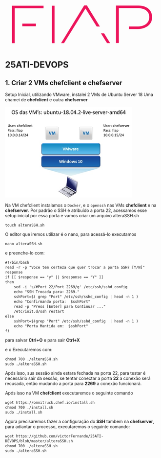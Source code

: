 ![fiap logo](/img/fiap_logo.jpg)

# 25ATI-DEVOPS

## 1. Criar 2 VMs chefclient e chefserver
Setup Inicial, utilizando VMware, instalei 2 VMs de Ubuntu Server 18
Uma chamei de **chefclient** e outra **chefserver**

![SetupVM](/img/setupVM.jpg)


Na VM chefclient instalamos o `Docker`, e o `openssh` nas VMs **chefclient** e na **chefserver**.
Por padrão o SSH é atribuído a porta 22, acessamos esse setup inicial por essa porta e vamos criar um arquivo alteraSSH.sh

    touch alteraSSH.sh
    
O editor que iremos utilizar é o nano, para acessá-lo executamos 

    nano alteraSSH.sh

e preenche-lo com:

    #!/bin/bash
    read -r -p "Voce tem certeza que quer trocar a porta SSH? [Y/N]" response
    if [[ $response == "y" || $response == "Y" ]]
    then
        sed -i 's/#Port 22/Port 2269/g' /etc/ssh/sshd_config
        echo "SSH Trocada para: 2269."
        sshPort=$( grep "Port" /etc/ssh/sshd_config | head -n 1 )
        echo "Confirmando porta:  $sshPort"
        read -p "Press [Enter] para Continuar ..."
        /etc/init.d/ssh restart
    else
        sshPort=$(grep "Port" /etc/ssh/sshd_config  | head -n 1 )
        echo "Porta Mantida em:  $sshPort"
    fi

para salvar **Ctrl+O** e para sair **Ctrl+X**

e o Executaremos com:

    chmod 700 ./alteraSSH.sh
    sudo ./alteraSSH.sh 
    
Após isso, sua sessão ainda estara fechada na porta 22, para testar é necessário sair da sessão, se tentar conectar a porta **22** a conexão será recusada, então mudando a porta para **2269** a conexão funcionará.    

Após isso na VM **chefclient** executaremos o seguinte comando

    wget https://omnitruck.chef.io/install.sh
    chmod 700 ./install.sh
    sudo ./install.sh



Agora precisaremos fazer a configuração do **SSH**  tambem na **chefserver**, para adiantar o processo, executaremos o seguinte comando:


    wget https://github.com/victorFernande/25ATI-DEVOPS/blob/master/alteraSSH.sh
    chmod 700 ./alteraSSH.sh
    sudo ./alteraSSH.sh    


